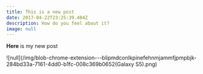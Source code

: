 ```yaml
---
title: This is a new post
date: 2017-04-22T23:25:39.484Z
description: How do you feel about it?
image: null
---
```


**Here** is my new post

![null](/img/blob-chrome-extension---blipmdconlkpinefehnmjammfjpmpbjk-284bd33a-7161-4dd0-b1fc-008c369b0652(Galaxy S5).png)


